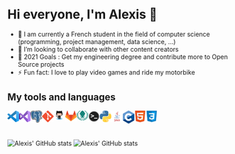 # Hi everyone, I'm Alexis 👋

- 🌱 I am currently a French student in the field of computer science (programming, project management, data science, ...)
- 👯 I’m looking to collaborate with other content creators
- 🥅 2021 Goals : Get my engineering degree and contribute more to Open Source projects
- ⚡ Fun fact: I love to play video games and ride my motorbike

## My tools and languages

<img align="left" alt="Visual Studio Code" width="26px" src="img/vscode.png" />
<img align="left" alt="Visual Studio" width="26px" src="img/vs.png" />

<img align="left" alt="Postgresql" width="26px" src="img/postgresql.png" />

<img align="left" alt="Git" width="26px" src="img/git.png" />
<img align="left" alt="GitHub" width="26px" src="img/github.png" />
<img align="left" alt="GitLab" width="26px" src="img/gitlab.png" />
<img align="left" alt="GitKraken" width="26px" src="img/gitkraken.png" />

<img align="left" alt="Terminal" width="26px" src="img/terminal.png" />

<img align="left" alt="Python" width="26px" src="img/python.png" />
<img align="left" alt="Java" width="26px" src="img/java.png" />
<img align="left" alt="C" width="26px" src="img/c.png" />
<img align="left" alt="HTML5" width="26px" src="img/html.png" />
<img align="left" alt="CSS3" width="26px" src="img/css.png" />

<br />
<br />
<br />

![Alexis' GitHub stats](https://github-readme-stats-vannotalexi0x73.vercel.app/api?username=VannotAlexi0x73&include_all_commits=true&count_private=true&line_height=21&show_icons=true&theme=radical) ![Alexis' GitHub stats](https://github-readme-stats-vannotalexi0x73.vercel.app/api/top-langs/?username=VannotAlexi0x73&layout=compact&card_width=250&theme=radical&exclude_repo=github-readme-stats)
